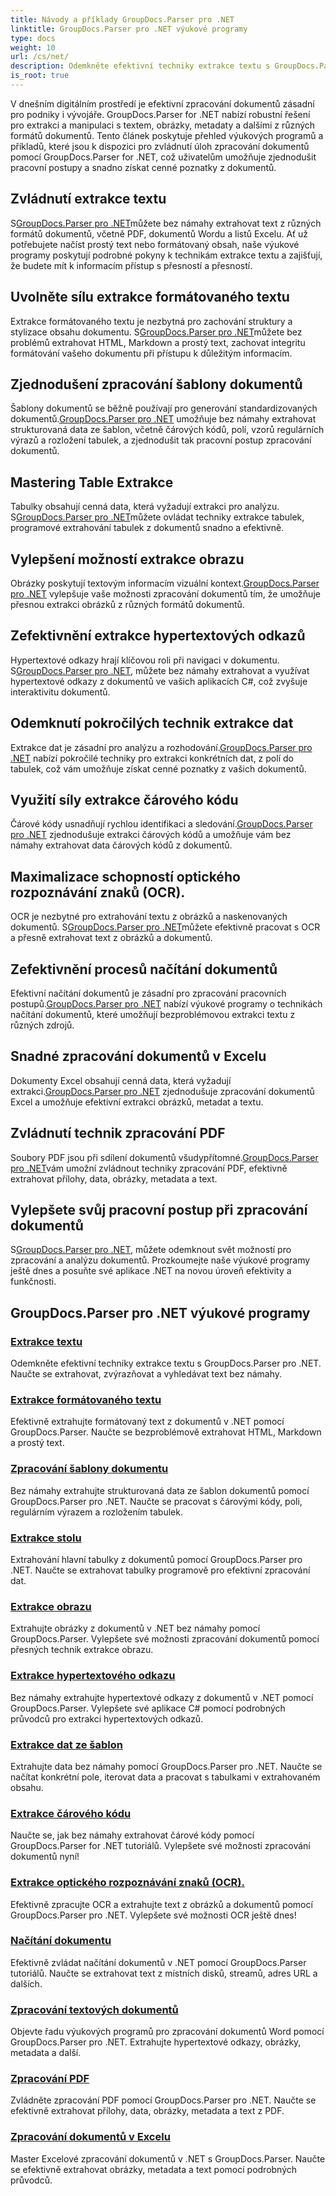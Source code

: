 ```yaml
---
title: Návody a příklady GroupDocs.Parser pro .NET
linktitle: GroupDocs.Parser pro .NET výukové programy
type: docs
weight: 10
url: /cs/net/
description: Odemkněte efektivní techniky extrakce textu s GroupDocs.Parser pro .NET. Bezproblémově extrahujte, zvýrazňujte a prohledávejte text pro lepší zpracování dokumentů.
is_root: true
---
```

V dnešním digitálním prostředí je efektivní zpracování dokumentů zásadní pro podniky i vývojáře. GroupDocs.Parser for .NET nabízí robustní řešení pro extrakci a manipulaci s textem, obrázky, metadaty a dalšími z různých formátů dokumentů. Tento článek poskytuje přehled výukových programů a příkladů, které jsou k dispozici pro zvládnutí úloh zpracování dokumentů pomocí GroupDocs.Parser for .NET, což uživatelům umožňuje zjednodušit pracovní postupy a snadno získat cenné poznatky z dokumentů.

## Zvládnutí extrakce textu
 S[GroupDocs.Parser pro .NET](./text-extraction/)můžete bez námahy extrahovat text z různých formátů dokumentů, včetně PDF, dokumentů Wordu a listů Excelu. Ať už potřebujete načíst prostý text nebo formátovaný obsah, naše výukové programy poskytují podrobné pokyny k technikám extrakce textu a zajišťují, že budete mít k informacím přístup s přesností a přesností.

## Uvolněte sílu extrakce formátovaného textu
 Extrakce formátovaného textu je nezbytná pro zachování struktury a stylizace obsahu dokumentu. S[GroupDocs.Parser pro .NET](./formatted-text-extraction/)můžete bez problémů extrahovat HTML, Markdown a prostý text, zachovat integritu formátování vašeho dokumentu při přístupu k důležitým informacím.

## Zjednodušení zpracování šablony dokumentů
 Šablony dokumentů se běžně používají pro generování standardizovaných dokumentů.[GroupDocs.Parser pro .NET](./document-template-processing/) umožňuje bez námahy extrahovat strukturovaná data ze šablon, včetně čárových kódů, polí, vzorů regulárních výrazů a rozložení tabulek, a zjednodušit tak pracovní postup zpracování dokumentů.

## Mastering Table Extrakce
Tabulky obsahují cenná data, která vyžadují extrakci pro analýzu. S[GroupDocs.Parser pro .NET](./table-extraction/)můžete ovládat techniky extrakce tabulek, programové extrahování tabulek z dokumentů snadno a efektivně.

## Vylepšení možností extrakce obrazu
 Obrázky poskytují textovým informacím vizuální kontext.[GroupDocs.Parser pro .NET](./image-extraction/) vylepšuje vaše možnosti zpracování dokumentů tím, že umožňuje přesnou extrakci obrázků z různých formátů dokumentů.

## Zefektivnění extrakce hypertextových odkazů
 Hypertextové odkazy hrají klíčovou roli při navigaci v dokumentu. S[GroupDocs.Parser pro .NET](./hyperlink-extraction/), můžete bez námahy extrahovat a využívat hypertextové odkazy z dokumentů ve vašich aplikacích C#, což zvyšuje interaktivitu dokumentů.

## Odemknutí pokročilých technik extrakce dat
 Extrakce dat je zásadní pro analýzu a rozhodování.[GroupDocs.Parser pro .NET](./data-extraction-from-templates/) nabízí pokročilé techniky pro extrakci konkrétních dat, z polí do tabulek, což vám umožňuje získat cenné poznatky z vašich dokumentů.

## Využití síly extrakce čárového kódu
Čárové kódy usnadňují rychlou identifikaci a sledování.[GroupDocs.Parser pro .NET](./barcode-extraction/) zjednodušuje extrakci čárových kódů a umožňuje vám bez námahy extrahovat data čárových kódů z dokumentů.

## Maximalizace schopností optického rozpoznávání znaků (OCR).
 OCR je nezbytné pro extrahování textu z obrázků a naskenovaných dokumentů. S[GroupDocs.Parser pro .NET](./ocr-extraction/)můžete efektivně pracovat s OCR a přesně extrahovat text z obrázků a dokumentů.

## Zefektivnění procesů načítání dokumentů
 Efektivní načítání dokumentů je zásadní pro zpracování pracovních postupů.[GroupDocs.Parser pro .NET](./document-loading/) nabízí výukové programy o technikách načítání dokumentů, které umožňují bezproblémovou extrakci textu z různých zdrojů.

## Snadné zpracování dokumentů v Excelu
 Dokumenty Excel obsahují cenná data, která vyžadují extrakci.[GroupDocs.Parser pro .NET](./excel-document-processing/) zjednodušuje zpracování dokumentů Excel a umožňuje efektivní extrakci obrázků, metadat a textu.

## Zvládnutí technik zpracování PDF
 Soubory PDF jsou při sdílení dokumentů všudypřítomné.[GroupDocs.Parser pro .NET](./pdf-processing/)vám umožní zvládnout techniky zpracování PDF, efektivně extrahovat přílohy, data, obrázky, metadata a text.

## Vylepšete svůj pracovní postup při zpracování dokumentů
 S[GroupDocs.Parser pro .NET](./word-document-processing/), můžete odemknout svět možností pro zpracování a analýzu dokumentů. Prozkoumejte naše výukové programy ještě dnes a posuňte své aplikace .NET na novou úroveň efektivity a funkčnosti.

## GroupDocs.Parser pro .NET výukové programy
### [Extrakce textu](./text-extraction/)
Odemkněte efektivní techniky extrakce textu s GroupDocs.Parser pro .NET. Naučte se extrahovat, zvýrazňovat a vyhledávat text bez námahy.
### [Extrakce formátovaného textu](./formatted-text-extraction/)
Efektivně extrahujte formátovaný text z dokumentů v .NET pomocí GroupDocs.Parser. Naučte se bezproblémově extrahovat HTML, Markdown a prostý text.
### [Zpracování šablony dokumentu](./document-template-processing/)
Bez námahy extrahujte strukturovaná data ze šablon dokumentů pomocí GroupDocs.Parser pro .NET. Naučte se pracovat s čárovými kódy, poli, regulárním výrazem a rozložením tabulek.
### [Extrakce stolu](./table-extraction/)
Extrahování hlavní tabulky z dokumentů pomocí GroupDocs.Parser pro .NET. Naučte se extrahovat tabulky programově pro efektivní zpracování dat.
### [Extrakce obrazu](./image-extraction/)
Extrahujte obrázky z dokumentů v .NET bez námahy pomocí GroupDocs.Parser. Vylepšete své možnosti zpracování dokumentů pomocí přesných technik extrakce obrazu.
### [Extrakce hypertextového odkazu](./hyperlink-extraction/)
Bez námahy extrahujte hypertextové odkazy z dokumentů v .NET pomocí GroupDocs.Parser. Vylepšete své aplikace C# pomocí podrobných průvodců pro extrakci hypertextových odkazů.
### [Extrakce dat ze šablon](./data-extraction-from-templates/)
Extrahujte data bez námahy pomocí GroupDocs.Parser pro .NET. Naučte se načítat konkrétní pole, iterovat data a pracovat s tabulkami v extrahovaném obsahu.
### [Extrakce čárového kódu](./barcode-extraction/)
Naučte se, jak bez námahy extrahovat čárové kódy pomocí GroupDocs.Parser for .NET tutoriálů. Vylepšete své možnosti zpracování dokumentů nyní!
### [Extrakce optického rozpoznávání znaků (OCR).](./ocr-extraction/)
Efektivně zpracujte OCR a extrahujte text z obrázků a dokumentů pomocí GroupDocs.Parser pro .NET. Vylepšete své možnosti OCR ještě dnes!
### [Načítání dokumentu](./document-loading/)
Efektivně zvládat načítání dokumentů v .NET pomocí GroupDocs.Parser tutoriálů. Naučte se extrahovat text z místních disků, streamů, adres URL a dalších.
### [Zpracování textových dokumentů](./word-document-processing/)
Objevte řadu výukových programů pro zpracování dokumentů Word pomocí GroupDocs.Parser pro .NET. Extrahujte hypertextové odkazy, obrázky, metadata a další.
### [Zpracování PDF](./pdf-processing/)
Zvládněte zpracování PDF pomocí GroupDocs.Parser pro .NET. Naučte se efektivně extrahovat přílohy, data, obrázky, metadata a text z PDF.
### [Zpracování dokumentů v Excelu](./excel-document-processing/)
Master Excelové zpracování dokumentů v .NET s GroupDocs.Parser. Naučte se efektivně extrahovat obrázky, metadata a text pomocí podrobných průvodců.